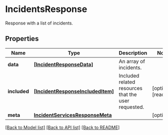 # IncidentsResponse

Response with a list of incidents.

## Properties
Name | Type | Description | Notes
------------ | ------------- | ------------- | -------------
**data** | [**[IncidentResponseData]**](IncidentResponseData.md) | An array of incidents. | 
**included** | [**[IncidentResponseIncludedItem]**](IncidentResponseIncludedItem.md) | Included related resources that the user requested. | [optional] [readonly] 
**meta** | [**IncidentServicesResponseMeta**](IncidentServicesResponseMeta.md) |  | [optional] 

[[Back to Model list]](README.md#documentation-for-models) [[Back to API list]](README.md#documentation-for-api-endpoints) [[Back to README]](README.md)


